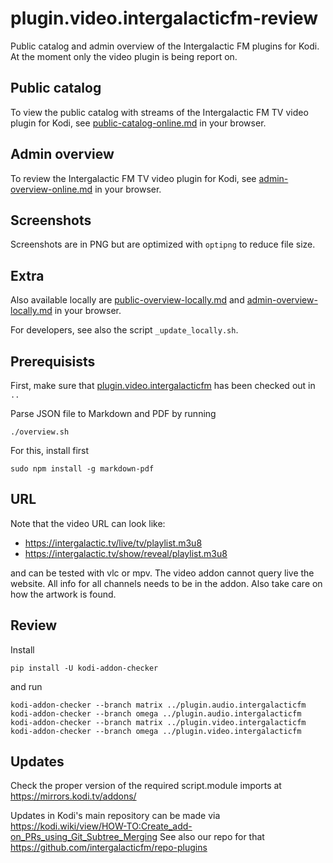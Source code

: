# plugin.video.intergalacticfm-review

Public catalog and admin overview of the Intergalactic FM plugins for Kodi. At the moment only the video plugin is being report on.

## Public catalog

To view the public catalog with streams of the Intergalactic FM TV video plugin for Kodi, see [public-catalog-online.md](https://github.com/intergalacticfm/plugin.review.intergalacticfm/blob/master/public-catalog-online.md) in your browser.

## Admin overview

To review the Intergalactic FM TV video plugin for Kodi, see [admin-overview-online.md](https://github.com/intergalacticfm/plugin.review.intergalacticfm/blob/master/admin-overview-online.md) in your browser.

## Screenshots

Screenshots are in PNG but are optimized with `optipng` to reduce file size.

## Extra

Also available locally are [public-overview-locally.md](public-overview-locally.md) and [admin-overview-locally.md](admin-overview-locally.md) in your browser.

For developers, see also the script `_update_locally.sh`.

## Prerequisists

First, make sure that [plugin.video.intergalacticfm](https://github.com/intergalacticfm/plugin.video.intergalacticfm) has been checked out in `..`

Parse JSON file to Markdown and PDF by running

    ./overview.sh

For this, install first

    sudo npm install -g markdown-pdf

## URL

Note that the video URL can look like:
- https://intergalactic.tv/live/tv/playlist.m3u8
- https://intergalactic.tv/show/reveal/playlist.m3u8

and can be tested with vlc or mpv. The video addon cannot query live the website. All info for all channels needs to be in the addon. Also take care on how the artwork is found.

## Review

Install

    pip install -U kodi-addon-checker

and run

    kodi-addon-checker --branch matrix ../plugin.audio.intergalacticfm
    kodi-addon-checker --branch omega ../plugin.audio.intergalacticfm
    kodi-addon-checker --branch matrix ../plugin.video.intergalacticfm
    kodi-addon-checker --branch omega ../plugin.video.intergalacticfm

## Updates

Check the proper version of the required script.module imports at
https://mirrors.kodi.tv/addons/

Updates in Kodi's main repository can be made via https://kodi.wiki/view/HOW-TO:Create_add-on_PRs_using_Git_Subtree_Merging See also our repo for that https://github.com/intergalacticfm/repo-plugins

